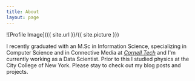 ```yaml
---
title: About
layout: page
---
```

![Profile Image]({{ site.url }}/{{ site.picture }})


I recently graduated with an M.Sc in Information Science, specializing in Computer Science and in Connective Media at [*Cornell Tech*](http://tech.cornell.edu/) and I'm currently working as a Data Scientist. Prior to this I studied physics at the City College of New York. Please stay to check out my blog posts and projects.
